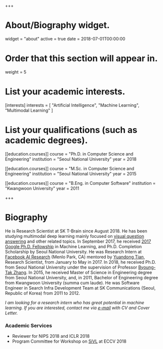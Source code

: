 +++
# About/Biography widget.
widget = "about"
active = true
date = 2018-07-01T00:00:00

# Order that this section will appear in.
weight = 5

# List your academic interests.
[interests]
  interests = [
    "Artificial Intelligence",
    "Machine Learning",
    "Multimodal Learning"
  ]

# List your qualifications (such as academic degrees).
[[education.courses]]
  course = "Ph.D. in Computer Science and Engineering"
  institution = "Seoul National University"
  year = 2018

[[education.courses]]
  course = "M.Sc. in Computer Science and Engineering"
  institution = "Seoul National University"
  year = 2015

[[education.courses]]
  course = "B.Eng. in Computer Software"
  institution = "Kwangwoon University"
  year = 2011
 
+++

# Biography

He is Research Scientist at SK T-Brain since August 2018. He has been studying multimodal deep learning mainly focused on [visual question answering](http://visualqa.org) and other related topics. In September 2017, he received [2017 Google Ph.D. Fellowship](https://ai.googleblog.com/2017/09/highlights-from-annual-google-phd.html) in Machine Learning, and Ph.D. Completion Scholarship by Seoul National University. He was Research Intern at [Facebook AI Research](https://research.fb.com/category/facebook-ai-research/) (Menlo Park, CA) mentored by [Yuandong Tian](http://yuandong-tian.com), Research Scientist, from January to May in 2017. In 2018, he received Ph.D. from Seoul National University under the supervision of Professor [Byoung-Tak Zhang](https://bi.snu.ac.kr/~btzhang/). In 2015, he received Master of Science in Engineering degree from Seoul National University, and, in 2011, Bachelor of Engineering degree from Kwangwoon University (summa cum laude). He was Software Engineer in Search Infra Development Team at SK Communications (Seoul, Republic of Korea) from 2011 to 2012. 

_I am looking for a research intern who has great potential in machine learning. If you are interested, contact me via [e-mail](mailto:jnhwkim@gmail.com) with CV and Cover Letter._

<h3>Academic Services</h3>
<ul>
  <li>Reviewer for NIPS 2018 and ICLR 2018</li>
  <li>Program Committee for Workshop on <a href="https://sites.google.com/view/sivl/">SiVL</a> at ECCV 2018</li>
</ul>
